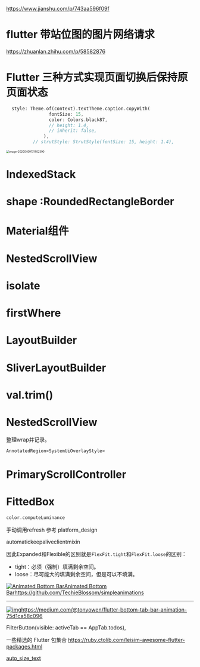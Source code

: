 https://www.jianshu.com/p/743aa596f09f

# flutter 带站位图的图片网络请求

https://zhuanlan.zhihu.com/p/58582876

# Flutter 三种方式实现页面切换后保持原页面状态

```dart
  style: Theme.of(context).textTheme.caption.copyWith(
                fontSize: 15,
                color: Colors.black87,
                // height: 1.4,
                // inherit: false,
              ),
          // strutStyle: StrutStyle(fontSize: 15, height: 1.4),
```

<img src="https://tva1.sinaimg.cn/large/00831rSTgy1gdnfvcw1lyj30u00xido9.jpg" alt="image-20200409131402390" style="zoom:50%;" />

# IndexedStack

# shape :RoundedRectangleBorder 

# Material组件

# NestedScrollView

# isolate

# firstWhere

# LayoutBuilder

# SliverLayoutBuilder

# val.trim()

# NestedScrollView

整理wrap并记录。

```
AnnotatedRegion<SystemUiOverlayStyle>
```

# PrimaryScrollController

# FittedBox

```dart
color.computeLuminance
```

手动调用refresh 参考 platform_design



automatickeepaliveclientmixin



因此Expanded和Flexible的区别就是`FlexFit.tight`和`FlexFit.loose`的区别：

- tight：必须（强制）填满剩余空间。
- loose：尽可能大的填满剩余空间，但是可以不填满。

[![Animated Bottom Bar](https://i.loli.net/2019/08/02/5d440d550716a56920.gif)Animated Bottom Bar](https://i.loli.net/2019/08/02/5d440d550716a56920.gif)https://github.com/TechieBlossom/simpleanimations

------

[![img](https://i.loli.net/2019/08/02/5d4410578239424977.gif)](https://i.loli.net/2019/08/02/5d4410578239424977.gif)https://medium.com/@tonyowen/flutter-bottom-tab-bar-animation-75d1ca58c096



FilterButton(visible: activeTab == AppTab.todos),



一些精选的 Flutter 包集合
https://ruby.ctolib.com/leisim-awesome-flutter-packages.html





[auto_size_text](https://github.com/leisim/auto_size_text)